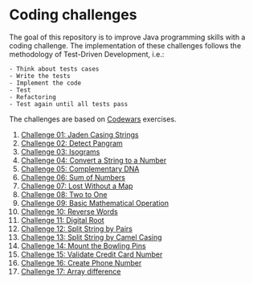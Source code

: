 # Coding challenges
The goal of this repository is to improve Java programming skills with a coding challenge. 
The implementation of these challenges follows the methodology of Test-Driven Development, i.e.:

    - Think about tests cases
    - Write the tests
    - Implement the code
    - Test
    - Refactoring
    - Test again until all tests pass

The challenges are based on [Codewars](https://www.codewars.com/) exercises.

1. [Challenge 01: Jaden Casing Strings](challenge01/src)
2. [Challenge 02: Detect Pangram](challenge02/src)
3. [Challenge 03: Isograms](challenge03/src)
4. [Challenge 04: Convert a String to a Number](challenge04/src)
5. [Challenge 05: Complementary DNA](challenge05/src)
6. [Challenge 06: Sum of Numbers](challenge06/src)
7. [Challenge 07: Lost Without a Map](challenge07/src)
8. [Challenge 08: Two to One](challenge08/src)
9. [Challenge 09: Basic Mathematical Operation](challenge09/src)
10. [Challenge 10: Reverse Words](challenge10/src)
11. [Challenge 11: Digital Root](challenge11/src)
12. [Challenge 12: Split String by Pairs](challenge12/src)
13. [Challenge 13: Split String by Camel Casing](challenge13/src)
14. [Challenge 14: Mount the Bowling Pins](challenge14/src)
15. [Challenge 15: Validate Credit Card Number](challenge15/src)
16. [Challenge 16: Create Phone Number](challenge16/src)
17. [Challenge 17: Array difference](challenge17/src)